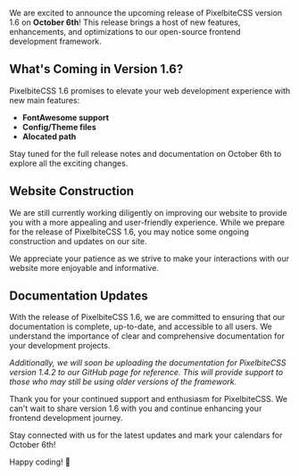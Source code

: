 We are excited to announce the upcoming release of PixelbiteCSS version 1.6 on **October 6th**! This release brings a host of new features, enhancements, and optimizations to our open-source frontend development framework.

## What's Coming in Version 1.6?
PixelbiteCSS 1.6 promises to elevate your web development experience with new main features:

- **FontAwesome support**
- **Config/Theme files**
- **Alocated path**

Stay tuned for the full release notes and documentation on October 6th to explore all the exciting changes.

## Website Construction
We are still currently working diligently on improving our website to provide you with a more appealing and user-friendly experience. While we prepare for the release of PixelbiteCSS 1.6, you may notice some ongoing construction and updates on our site.

We appreciate your patience as we strive to make your interactions with our website more enjoyable and informative.

## Documentation Updates
With the release of PixelbiteCSS 1.6, we are committed to ensuring that our documentation is complete, up-to-date, and accessible to all users. We understand the importance of clear and comprehensive documentation for your development projects.

_Additionally, we will soon be uploading the documentation for PixelbiteCSS version 1.4.2 to our GitHub page for reference. This will provide support to those who may still be using older versions of the framework._

Thank you for your continued support and enthusiasm for PixelbiteCSS. We can't wait to share version 1.6 with you and continue enhancing your frontend development journey.

Stay connected with us for the latest updates and mark your calendars for October 6th!

Happy coding! 🚀
